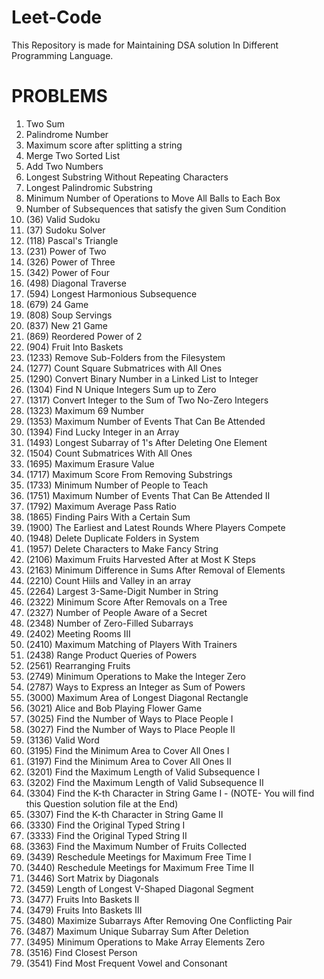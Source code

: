 # Leet-Code
This Repository is made for Maintaining DSA solution In Different Programming Language.

# PROBLEMS
1. Two Sum
2. Palindrome Number
3. Maximum score after splitting a string
4. Merge Two Sorted List
5. Add Two Numbers
6. Longest Substring Without Repeating Characters
7. Longest Palindromic Substring
8. Minimum Number of Operations to Move All Balls to Each Box
9. Number of Subsequences that satisfy the given Sum Condition
10. (36) Valid Sudoku
11. (37) Sudoku Solver
12. (118) Pascal's Triangle
13. (231) Power of Two
14. (326) Power of Three
15. (342) Power of Four
16. (498) Diagonal Traverse
17. (594) Longest Harmonious Subsequence
18. (679) 24 Game
19. (808) Soup Servings
20. (837) New 21 Game
21. (869) Reordered Power of 2
22. (904) Fruit Into Baskets
23. (1233) Remove Sub-Folders from the Filesystem
24. (1277) Count Square Submatrices with All Ones
25. (1290) Convert Binary Number in a Linked List to Integer
26. (1304) Find N Unique Integers Sum up to Zero
27. (1317) Convert Integer to the Sum of Two No-Zero Integers
28. (1323) Maximum 69 Number
29. (1353) Maximum Number of Events That Can Be Attended
30. (1394) Find Lucky Integer in an Array
31. (1493) Longest Subarray of 1's After Deleting One Element
32. (1504) Count Submatrices With All Ones
33. (1695) Maximum Erasure Value
34. (1717) Maximum Score From Removing Substrings
35. (1733) Minimum Number of People to Teach
36. (1751) Maximum Number of Events That Can Be Attended II
37. (1792) Maximum Average Pass Ratio
38. (1865) Finding Pairs With a Certain Sum
39. (1900) The Earliest and Latest Rounds Where Players Compete
40. (1948) Delete Duplicate Folders in System
41. (1957) Delete Characters to Make Fancy String
42. (2106) Maximum Fruits Harvested After at Most K Steps
43. (2163) Minimum Difference in Sums After Removal of Elements
44. (2210) Count Hiils and Valley in an array
45. (2264) Largest 3-Same-Digit Number in String
46. (2322) Minimum Score After Removals on a Tree
47. (2327) Number of People Aware of a Secret
48. (2348) Number of Zero-Filled Subarrays
49. (2402) Meeting Rooms III
50. (2410) Maximum Matching of Players With Trainers
51. (2438) Range Product Queries of Powers
52. (2561) Rearranging Fruits
53. (2749) Minimum Operations to Make the Integer Zero
54. (2787) Ways to Express an Integer as Sum of Powers
55. (3000) Maximum Area of Longest Diagonal Rectangle
56. (3021) Alice and Bob Playing Flower Game
57. (3025) Find the Number of Ways to Place People I
58. (3027) Find the Number of Ways to Place People II
59. (3136) Valid Word
60. (3195) Find the Minimum Area to Cover All Ones I
61. (3197) Find the Minimum Area to Cover All Ones II
62. (3201) Find the Maximum Length of Valid Subsequence I
63. (3202) Find the Maximum Length of Valid Subsequence II
64. (3304) Find the K-th Character in String Game I - (NOTE- You will find this Question solution file at the End)
65. (3307) Find the K-th Character in String Game II
66. (3330) Find the Original Typed String I
67. (3333) Find the Original Typed String II
68. (3363) Find the Maximum Number of Fruits Collected
69. (3439) Reschedule Meetings for Maximum Free Time I
70. (3440) Reschedule Meetings for Maximum Free Time II
71. (3446) Sort Matrix by Diagonals
72. (3459) Length of Longest V-Shaped Diagonal Segment
73. (3477) Fruits Into Baskets II
74. (3479) Fruits Into Baskets III
75. (3480) Maximize Subarrays After Removing One Conflicting Pair
67. (3487) Maximum Unique Subarray Sum After Deletion
68. (3495) Minimum Operations to Make Array Elements Zero
69. (3516) Find Closest Person
70. (3541) Find Most Frequent Vowel and Consonant




